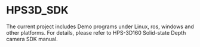 # HPS3D_SDK
The current project includes Demo programs under Linux, ros, windows and other platforms. For details, please refer to HPS-3D160 Solid-state Depth camera SDK manual.

